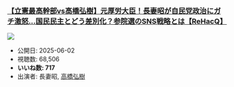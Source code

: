 ### [【立憲最高幹部vs高橋弘樹】元厚労大臣！長妻昭が自民党政治にガチ激怒...国民民主とどう差別化？参院選のSNS戦略とは【ReHacQ】](https://www.youtube.com/watch?v=pXs5PmEcFUk)
[![](https://img.youtube.com/vi/pXs5PmEcFUk/sddefault.jpg)](https://www.youtube.com/watch?v=pXs5PmEcFUk)
-   公開日: 2025-06-02
-   視聴数: 68,506
-   **いいね数: 717**
-   出演者: 長妻昭, [高橋弘樹](/rehacq_fan/people/高橋弘樹 "wikilink")
